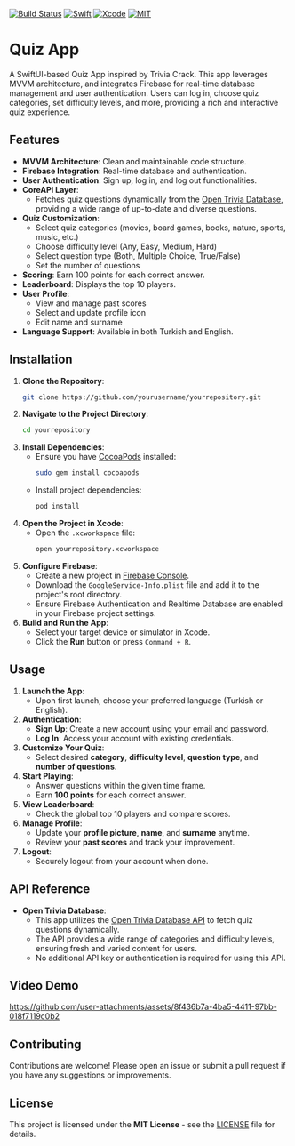 [![Build Status](https://img.shields.io/badge/platforms-iOS-green.svg)](https://github.com/sevvalmertoglu/QuizApp_SwiftUI)
[![Swift](https://img.shields.io/badge/Swift-5.10-orange.svg)](https://swift.org)
[![Xcode](https://img.shields.io/badge/Xcode-15.4-blue.svg)](https://developer.apple.com/xcode)
[![MIT](https://img.shields.io/badge/licenses-MIT-red.svg)](https://opensource.org/licenses/MIT)

# Quiz App
A SwiftUI-based Quiz App inspired by Trivia Crack. This app leverages MVVM architecture, and integrates Firebase for real-time database management and user authentication. Users can log in, choose quiz categories, set difficulty levels, and more, providing a rich and interactive quiz experience.

## Features
- **MVVM Architecture**: Clean and maintainable code structure.
- **Firebase Integration**: Real-time database and authentication.
- **User Authentication**: Sign up, log in, and log out functionalities.
- **CoreAPI Layer**:
  - Fetches quiz questions dynamically from the [Open Trivia Database](https://opentdb.com/), providing a wide range of up-to-date and diverse questions.
- **Quiz Customization**:
  - Select quiz categories (movies, board games, books, nature, sports, music, etc.)
  - Choose difficulty level (Any, Easy, Medium, Hard)
  - Select question type (Both, Multiple Choice, True/False)
  - Set the number of questions
- **Scoring**: Earn 100 points for each correct answer.
- **Leaderboard**: Displays the top 10 players.
- **User Profile**:
  - View and manage past scores
  - Select and update profile icon
  - Edit name and surname
- **Language Support**: Available in both Turkish and English.

## Installation
1. **Clone the Repository**:
    ```bash
    git clone https://github.com/yourusername/yourrepository.git
    ```
2. **Navigate to the Project Directory**:
    ```bash
    cd yourrepository
    ```
3. **Install Dependencies**:
    - Ensure you have [CocoaPods](https://cocoapods.org/) installed:
        ```bash
        sudo gem install cocoapods
        ```
    - Install project dependencies:
        ```bash
        pod install
        ```
4. **Open the Project in Xcode**:
    - Open the `.xcworkspace` file:
        ```bash
        open yourrepository.xcworkspace
        ```
5. **Configure Firebase**:
    - Create a new project in [Firebase Console](https://console.firebase.google.com/).
    - Download the `GoogleService-Info.plist` file and add it to the project's root directory.
    - Ensure Firebase Authentication and Realtime Database are enabled in your Firebase project settings.
6. **Build and Run the App**:
    - Select your target device or simulator in Xcode.
    - Click the **Run** button or press `Command + R`.

## Usage
1. **Launch the App**:
    - Upon first launch, choose your preferred language (Turkish or English).
2. **Authentication**:
    - **Sign Up**: Create a new account using your email and password.
    - **Log In**: Access your account with existing credentials.
3. **Customize Your Quiz**:
    - Select desired **category**, **difficulty level**, **question type**, and **number of questions**.
4. **Start Playing**:
    - Answer questions within the given time frame.
    - Earn **100 points** for each correct answer.
5. **View Leaderboard**:
    - Check the global top 10 players and compare scores.
6. **Manage Profile**:
    - Update your **profile picture**, **name**, and **surname** anytime.
    - Review your **past scores** and track your improvement.
7. **Logout**:
    - Securely logout from your account when done.
  
## API Reference
- **Open Trivia Database**:
  - This app utilizes the [Open Trivia Database API](https://opentdb.com/api_config.php) to fetch quiz questions dynamically.
  - The API provides a wide range of categories and difficulty levels, ensuring fresh and varied content for users.
  - No additional API key or authentication is required for using this API.

## Video Demo
https://github.com/user-attachments/assets/8f436b7a-4ba5-4411-97bb-018f7119c0b2

## Contributing
Contributions are welcome! Please open an issue or submit a pull request if you have any suggestions or improvements.

## License
This project is licensed under the **MIT License** - see the [LICENSE](./LICENSE.md) file for details.

